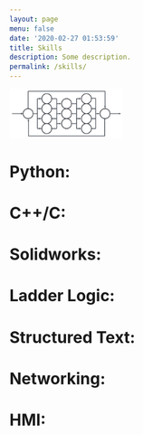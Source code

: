 ```yaml
---
layout: page
menu: false
date: '2020-02-27 01:53:59'
title: Skills
description: Some description.
permalink: /skills/
---
```


<img class="img-rounded" src="/assets/img/Skills.png" alt="WZV" width="200">

# Python:
# C++/C:
# Solidworks:
# Ladder Logic:
# Structured Text:
# Networking:
# HMI:

